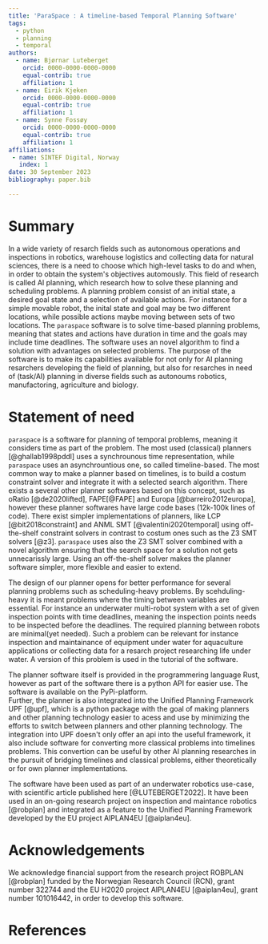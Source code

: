 ```yaml
---
title: 'ParaSpace : A timeline-based Temporal Planning Software'
tags:
  - python
  - planning
  - temporal
authors:
  - name: Bjørnar Luteberget
    orcid: 0000-0000-0000-0000
    equal-contrib: true
    affiliation: 1 
  - name: Eirik Kjeken
    orcid: 0000-0000-0000-0000 
    equal-contrib: true 
    affiliation: 1
  - name: Synne Fossøy
    orcid: 0000-0000-0000-0000
    equal-contrib: true 
    affiliation: 1
affiliations:
 - name: SINTEF Digital, Norway
   index: 1
date: 30 September 2023
bibliography: paper.bib

---
```

# Summary

In a wide variety of resarch fields such as autonomous operations and inspections in robotics, warehouse logistics and collecting data for 
natural sciences, there is a need to choose which high-level tasks to do and when, in order to obtain the system's objectives automously.
This field of research is called AI planning, which research how to solve these planning and scheduling problems.
A planning problem consist of an initial state, a desired goal state and a selection of 
available actions. For instance for a simple movable robot, the inital state and goal may be two different locations, while
possible actions maybe moving between sets of two locations.
The `paraspace` software is to solve time-based planning problems, meaning that states and actions have duration in time and the goals 
may include time deadlines. The software uses an novel algorithm  to find a solution with advantages on selected problems.
The purpose of the software is to make its capabilities available for not only for AI planning resarchers developing the field of planning,
but also for resarches in need of (task/AI) planning in diverse fields such as autonoums robotics, manufactoring, agriculture and biology.
  
# Statement of need

`paraspace` is a software for planning of temporal problems, meaning it considers time as part of the problem.
The most used (classical) planners [@ghallab1998pddl] uses a synchrounous time representation, while `paraspace`
uses an asynchrountious one, so called timeline-based. The most common way to make a planner based on timelines, is to build a 
costum constraint solver and integrate it with a selected search algorithm.  There exists a several other planner softwares based on this concept, 
such as oRatio [@de2020lifted], FAPE[@FAPE] and Europa [@barreiro2012europa], however these planner softwares have large code bases 
(12k-100k lines of code). There exist simpler implementations of planners, like LCP [@bit2018constraint] and ANML SMT [@valentini2020temporal] 
using off-the-shelf constraint solvers in contrast to costum ones such as the Z3 SMT solvers [@z3]. `paraspace` uses also the Z3 SMT solver 
combined with a novel algorithm ensuring that the search space for a solution not gets unnecarissly large. 
Using an off-the-shelf solver makes the planner software simpler, more flexible and easier to extend. 

The design of our planner opens for better performance for several planning problems such as scheduling-heavy problems. 
By scehduling-heavy it is meant problems where the timing between variables are essential. For instance an underwater multi-robot system 
with a set of given inspection points with time deadlines, meaning the inspection points needs to be inspected before the deadlines. 
The required planning between robots are minimal(yet needed).
Such a problem can be relevant for instance inspection and maintainance of equipment under water for aquaculture applications 
or collecting data for a resarch project researching life under water. A version of this problem is used in the tutorial of the software.  

The planner software itself is provided in the programmering language Rust, however as part of the software there is a python API 
for easier use. The software is available on the PyPi-platform.  
Further, the planner is also integrated into the Unified Planning Framework UPF [@upf], 
which is a python package with the goal of making planners and other planning technology easier to acess and use by minimizing the efforts to 
switch between planners and other planning technology. The integration into UPF doesn't only offer an api into the useful framework, it also include
software for converting more classical problems into timelines problems. This convertion can be useful by other AI planning researches in the pursuit 
of bridging timelines and classical problems, either theoretically or for own planner implementations. 

The software have been used as part of an underwater robotics use-case, with scientific article published here [@LUTEBERGET2022].
It have been used in an on-going research project on inspection and maintance robotics [@robplan] and integrated as a feature to the Unified Planning Framework developed 
by the EU project AIPLAN4EU [@aiplan4eu].

# Acknowledgements

We acknowledge financial support from the research project ROBPLAN [@robplan] funded by the Norwegian Research Council (RCN), grant number 322744
and the EU H2020 project AIPLAN4EU [@aiplan4eu], grant number 101016442, in order to develop this software. 

# References